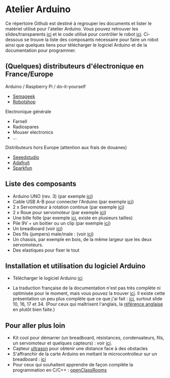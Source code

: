 Atelier Arduino
===============

Ce répertoire Github est destiné à regrouper les documents et lister le matériel utilisé pour l'atelier Arduino. Vous pouvez retrouver les slides/transparents [ici](https://github.com/alexAubin/atelierArduino/raw/master/slides.pdf) et le code utilisé pour contrôler le robot [ici](https://github.com/alexAubin/atelierArduino/blob/master/codeRobot.ino). Ci-dessous se trouve la liste des composants nécessaire pour faire un robot ainsi que quelques liens pour télécharger le logiciel Arduino et de la documentation pour programmer.

(Quelques) distributeurs d'électronique en France/Europe
--------------------------------------------------------

Arduino / Raspberry Pi / do-it-yourself
- [Semageek](http://boutique.semageek.com/)
- [Robotshop](http://www.robotshop.com/eu/en/)

Electronique générale
- Farnell
- Radiospares
- Mouser electronics
- ...

Distributeurs hors Europe (attention aux frais de douanes)
- [Seeedstudio](http://www.seeedstudio.com/)
- [Adafruit](http://www.adafruit.com/)
- [Sparkfun](https://www.sparkfun.com/)

Liste des composants
--------------------

- Arduino UNO (rev. 3) (par exemple [ici](http://www.robotshop.com/eu/en/arduino-uno-usb-microcontroller-rev-3.html))
- Cable USB A-B pour connecter l'Arduino (par exemple [ici](http://www.robotshop.com/eu/n/15m-usb-cable-type-a-to-b.html))
- 2 x Servomoteur à rotation continue (par exemple [ici](http://www.robotshop.com/eu/en/parallax-futaba-continuous-rotation-servo.html))
- 2 x Roue pour servomoteur (par exemple [ici](http://www.robotshop.com/eu/en/parallax-boe-bot-sumobot-wheel-tire.html))
- Une bille folle (par exemple [ici](http://www.robotshop.com/eu/en/pololu-ball-caster-3-4-in-metal-ball.html), existe en plusieurs tailles)
- Pile 9V + un boitier ou un clip (par exemple [ici](http://www.robotshop.com/eu/en/adafruit-9v-battery-case-switch-barrel-connector.html))
- Un breadboard (voir [ici](http://www.robotshop.com/eu/en/catalogsearch/result/index/?cat=234&dir=asc&mode=list&order=price&q=solderless+breadboard))
- Des fils (jumpers) male/male : (voir [ici](http://www.robotshop.com/eu/en/catalogsearch/result/index/?dir=desc&mode=list&order=stats_sales_order_count&q=jumper))
- Un chassis, par exemple en bois, de la même largeur que les deux servomoteurs.
- Des elastiques pour fixer le tout

Installation et utilisation du logiciel Arduino
-----------------------------------------------

- Télécharger le logiciel Arduino [ici](http://arduino.cc/en/Main/Software)

- La traduction française de la documentation n'est pas très complète ni optimisée pour le moment, mais vous pouvez la trouver [ici](http://playground.arduino.cc/French/Reference). Il existe cette présentation un peu plus complète que ce que j'ai fait : [ici](http://www.craslab.org/arduino/LivretArduinoFr06.pdf), surtout slide 10, 16, 17 et 34. (Pour ceux qui maîtrisent l'anglais, la [référence anglaise](http://arduino.cc/en/Reference/HomePage) en plutôt bien faite.)

Pour aller plus loin
--------------------

- Kit cool pour démarrer (un breadboard, résistances, condensateurs, fils, un servomoteur et quelques capteurs) : voir [ici](http://boutique.semageek.com/fr/32-sidekick-basic-kit.html).
- Capteur [ultrason](http://boutique.semageek.com/fr/372-capteur-de-distance-ultrason-hc-sr04.html) pour obtenir une distance face à des obstacles
- S'affranchir de la carte Arduino en mettant le microcontrolleur sur un breadboard : [ici](https://gist.github.com/alexAubin/018eb7c4200e0df6ed50)
- Pour ceux qui souhaitent apprendre de façon complète la programmation en C/C++ : [openClassRooms](http://openclassrooms.com/courses/programmez-avec-le-langage-c)


